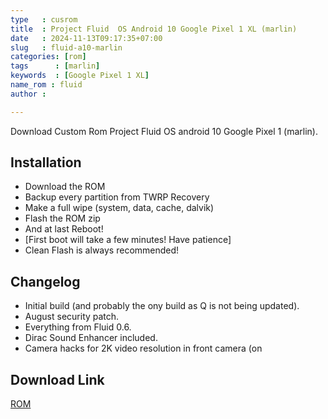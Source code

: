 ```yaml
---
type   : cusrom
title  : Project Fluid  OS Android 10 Google Pixel 1 XL (marlin)
date   : 2024-11-13T09:17:35+07:00
slug   : fluid-a10-marlin
categories: [rom]
tags      : [marlin]
keywords  : [Google Pixel 1 XL]
name_rom : fluid
author :

---
```


Download Custom Rom Project Fluid OS android 10 Google Pixel 1 (marlin).

## Installation 
- Download the ROM
- Backup every partition from TWRP Recovery
- Make a full wipe (system, data, cache, dalvik)
- Flash the ROM zip
- And at last Reboot!
- [First boot will take a few minutes! Have patience]
- Clean Flash is always recommended!

## Changelog
- Initial build (and probably the ony build as Q is not being updated).
- August security patch.
- Everything from Fluid 0.6.
- Dirac Sound Enhancer included.
- Camera hacks for 2K video resolution in front camera (on 


## Download Link
[ROM](https://androidfilehost.com/?fid=17825722713688279676)


